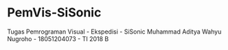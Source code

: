 # PemVis-SiSonic
Tugas Pemrograman Visual - Ekspedisi - SiSonic
Muhammad Aditya Wahyu Nugroho - 18051204073 - TI 2018 B
